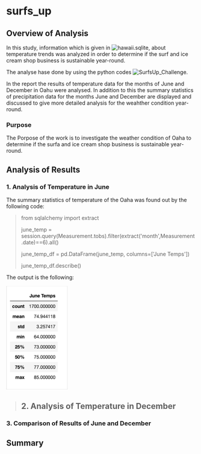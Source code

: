 # surfs_up

## Overview of Analysis
In this study, information which is given in ![hawaii.sqlite](hawaii.sqlite), about temperature trends was analyzed in order to  determine if the surf and ice cream shop business is sustainable year-round.

The analyse hase done by using the python codes ![SurfsUp_Challenge](SurfsUp_Challenge.ipynb).

In the report the results of  temperature data for the months of June and December in Oahu were analysed. In addition to this the summary statistics of precipitation data for the months June and December are displayed and discussed to give more detailed analysis for the weahther condition year-round.

### Purpose

The Porpose of the work is to investigate the weather condition of Oaha to determine if the surfa and ice cream shop business is sustainable year-round.

## Analysis of Results

### 1. Analysis of Temperature in June

The summary statistics of temperature of the Oaha was found out by the following code:

> from sqlalchemy import extract
> 
> june_temp = session.query(Measurement.tobs).filter(extract('month',Measurement.date)==6).all()
>                        
> june_temp_df = pd.DataFrame(june_temp, columns=['June Temps'])
> 
> june_temp_df.describe()

The output is the following:

![](resources/june_temps.png)

>## 2. Analysis of Temperature in December


### 3. Comparison of Results of June and December


## Summary


